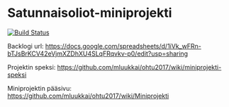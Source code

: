 # Satunnaisoliot-miniprojekti

[![Build Status](https://travis-ci.org/MrNerd24/Satunnaisoliot-miniprojekti.svg?branch=master)](https://travis-ci.org/MrNerd24/Satunnaisoliot-miniprojekti)

Backlogi url: https://docs.google.com/spreadsheets/d/1iVk_wFRn-bTJsBrKCV42eVjmXZDhXU4SLqFRqvkv-p0/edit?usp=sharing

Projektin speksi: https://github.com/mluukkai/ohtu2017/wiki/miniprojekti-speksi

Miniprojektin pääsivu: https://github.com/mluukkai/ohtu2017/wiki/Miniprojekti

